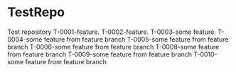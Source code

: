 # TestRepo
Test repository
T-0001-feature.
T-0002-feature.
T-0003-some feature.
T-0004-some feature from feature branch
T-0005-some feature from feature branch
T-0006-some feature from feature branch
T-0008-some feature from feature branch
T-0009-some feature from feature branch
T-0010-some feature from feature branch